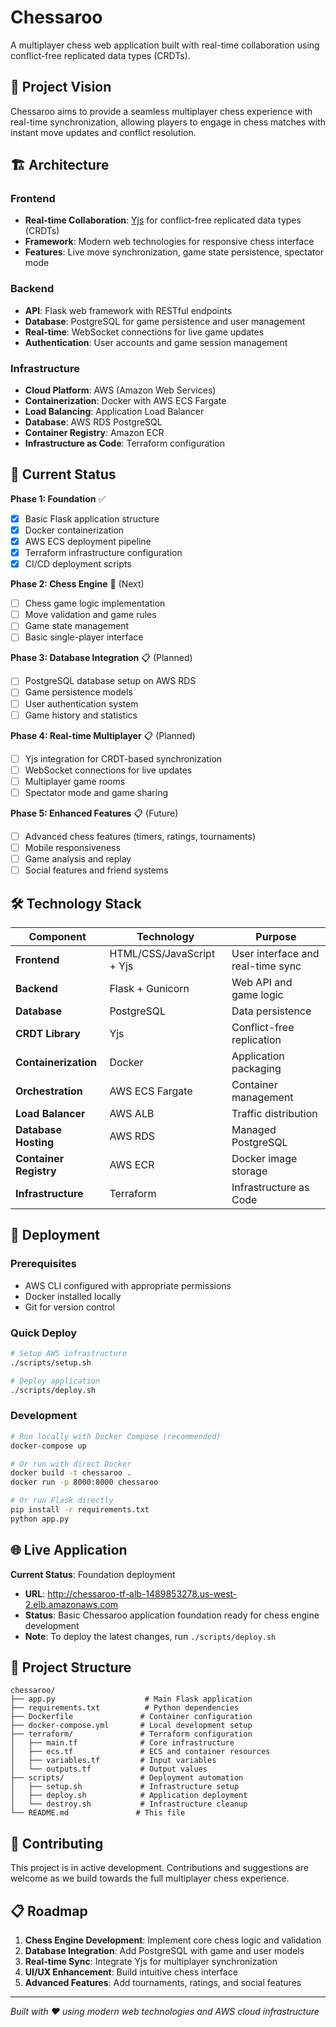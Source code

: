 # Chessaroo

A multiplayer chess web application built with real-time collaboration using conflict-free replicated data types (CRDTs).

## 🎯 Project Vision

Chessaroo aims to provide a seamless multiplayer chess experience with real-time synchronization, allowing players to engage in chess matches with instant move updates and conflict resolution.

## 🏗️ Architecture

### Frontend
- **Real-time Collaboration**: [Yjs](https://yjs.dev/) for conflict-free replicated data types (CRDTs)
- **Framework**: Modern web technologies for responsive chess interface
- **Features**: Live move synchronization, game state persistence, spectator mode

### Backend
- **API**: Flask web framework with RESTful endpoints
- **Database**: PostgreSQL for game persistence and user management
- **Real-time**: WebSocket connections for live game updates
- **Authentication**: User accounts and game session management

### Infrastructure
- **Cloud Platform**: AWS (Amazon Web Services)
- **Containerization**: Docker with AWS ECS Fargate
- **Load Balancing**: Application Load Balancer
- **Database**: AWS RDS PostgreSQL
- **Container Registry**: Amazon ECR
- **Infrastructure as Code**: Terraform configuration

## 🚀 Current Status

**Phase 1: Foundation** ✅
- [x] Basic Flask application structure
- [x] Docker containerization
- [x] AWS ECS deployment pipeline
- [x] Terraform infrastructure configuration
- [x] CI/CD deployment scripts

**Phase 2: Chess Engine** 🔄 (Next)
- [ ] Chess game logic implementation
- [ ] Move validation and game rules
- [ ] Game state management
- [ ] Basic single-player interface

**Phase 3: Database Integration** 📋 (Planned)
- [ ] PostgreSQL database setup on AWS RDS
- [ ] Game persistence models
- [ ] User authentication system
- [ ] Game history and statistics

**Phase 4: Real-time Multiplayer** 📋 (Planned)
- [ ] Yjs integration for CRDT-based synchronization
- [ ] WebSocket connections for live updates
- [ ] Multiplayer game rooms
- [ ] Spectator mode and game sharing

**Phase 5: Enhanced Features** 📋 (Future)
- [ ] Advanced chess features (timers, ratings, tournaments)
- [ ] Mobile responsiveness
- [ ] Game analysis and replay
- [ ] Social features and friend systems

## 🛠️ Technology Stack

| Component | Technology | Purpose |
|-----------|------------|---------|
| **Frontend** | HTML/CSS/JavaScript + Yjs | User interface and real-time sync |
| **Backend** | Flask + Gunicorn | Web API and game logic |
| **Database** | PostgreSQL | Data persistence |
| **CRDT Library** | Yjs | Conflict-free replication |
| **Containerization** | Docker | Application packaging |
| **Orchestration** | AWS ECS Fargate | Container management |
| **Load Balancer** | AWS ALB | Traffic distribution |
| **Database Hosting** | AWS RDS | Managed PostgreSQL |
| **Container Registry** | AWS ECR | Docker image storage |
| **Infrastructure** | Terraform | Infrastructure as Code |

## 🚀 Deployment

### Prerequisites
- AWS CLI configured with appropriate permissions
- Docker installed locally
- Git for version control

### Quick Deploy
```bash
# Setup AWS infrastructure
./scripts/setup.sh

# Deploy application
./scripts/deploy.sh
```

### Development
```bash
# Run locally with Docker Compose (recommended)
docker-compose up

# Or run with direct Docker
docker build -t chessaroo .
docker run -p 8000:8000 chessaroo

# Or run Flask directly
pip install -r requirements.txt
python app.py
```

## 🌐 Live Application

**Current Status**: Foundation deployment
- **URL**: http://chessaroo-tf-alb-1489853278.us-west-2.elb.amazonaws.com
- **Status**: Basic Chessaroo application foundation ready for chess engine development
- **Note**: To deploy the latest changes, run `./scripts/deploy.sh`

## 📂 Project Structure

```
chessaroo/
├── app.py                    # Main Flask application
├── requirements.txt          # Python dependencies
├── Dockerfile               # Container configuration
├── docker-compose.yml       # Local development setup
├── terraform/               # Terraform configuration
│   ├── main.tf              # Core infrastructure
│   ├── ecs.tf               # ECS and container resources
│   ├── variables.tf         # Input variables
│   └── outputs.tf           # Output values
├── scripts/                 # Deployment automation
│   ├── setup.sh             # Infrastructure setup
│   ├── deploy.sh            # Application deployment
│   └── destroy.sh           # Infrastructure cleanup
└── README.md               # This file
```

## 🤝 Contributing

This project is in active development. Contributions and suggestions are welcome as we build towards the full multiplayer chess experience.

## 📋 Roadmap

1. **Chess Engine Development**: Implement core chess logic and validation
2. **Database Integration**: Add PostgreSQL with game and user models
3. **Real-time Sync**: Integrate Yjs for multiplayer synchronization
4. **UI/UX Enhancement**: Build intuitive chess interface
5. **Advanced Features**: Add tournaments, ratings, and social features

---

*Built with ❤️ using modern web technologies and AWS cloud infrastructure*